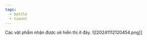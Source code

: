 ```yaml
---
tags:
  - battle
  - tiennt
---
```

Các vật phẩm nhận được sẽ hiển thị ở đây.
![[20241112120454.png]]